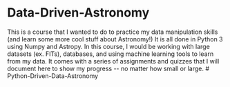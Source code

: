 ﻿# Data-Driven-Astronomy
 
 
 This is a course that I wanted to do to practice my data manipulation skills (and learn some more cool stuff about Astronomy!) It is all done in Python 3 using Numpy and Astropy. In this course, I would be working with large datasets (ex. FITs), databases, and using machine learning tools to learn from my data. It comes with a series of assignments and quizzes that I will document here to show my progress -- no matter how small or large.
#   P y t h o n - D r i v e n - D a t a - A s t r o n o m y  
 